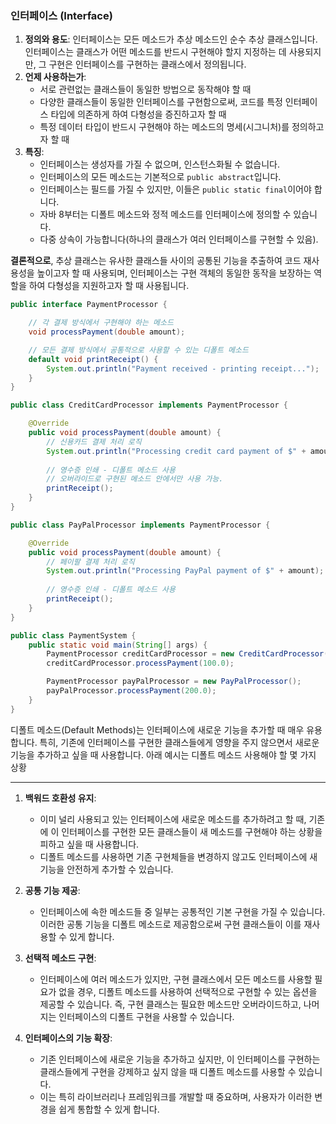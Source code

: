 ### 인터페이스 (Interface)

1. **정의와 용도**: 인터페이스는 모든 메소드가 추상 메소드인 순수 추상 클래스입니다. 인터페이스는 클래스가 어떤 메소드를 반드시 구현해야 할지 지정하는 데 사용되지만, 그 구현은 인터페이스를 구현하는 클래스에서 정의됩니다.
2. **언제 사용하는가**:
    - 서로 관련없는 클래스들이 동일한 방법으로 동작해야 할 때
    - 다양한 클래스들이 동일한 인터페이스를 구현함으로써, 코드를 특정 인터페이스 타입에 의존하게 하여 다형성을 증진하고자 할 때
    - 특정 데이터 타입이 반드시 구현해야 하는 메소드의 명세(시그니처)를 정의하고자 할 때
3. **특징**:
    - 인터페이스는 생성자를 가질 수 없으며, 인스턴스화될 수 없습니다.
    - 인터페이스의 모든 메소드는 기본적으로 `public abstract`입니다.
    - 인터페이스는 필드를 가질 수 있지만, 이들은 `public static final`이어야 합니다.
    - 자바 8부터는 디폴트 메소드와 정적 메소드를 인터페이스에 정의할 수 있습니다.
    - 다중 상속이 가능합니다(하나의 클래스가 여러 인터페이스를 구현할 수 있음).

**결론적으로**, 추상 클래스는 유사한 클래스들 사이의 공통된 기능을 추출하여 코드 재사용성을 높이고자 할 때 사용되며, 인터페이스는 구현 객체의 동일한 동작을 보장하는 역할을 하여 다형성을 지원하고자 할 때 사용됩니다.


```java
public interface PaymentProcessor {

    // 각 결제 방식에서 구현해야 하는 메소드
    void processPayment(double amount);

    // 모든 결제 방식에서 공통적으로 사용할 수 있는 디폴트 메소드
    default void printReceipt() {
        System.out.println("Payment received - printing receipt...");
    }
}
```

```java
public class CreditCardProcessor implements PaymentProcessor {

    @Override
    public void processPayment(double amount) {
        // 신용카드 결제 처리 로직
        System.out.println("Processing credit card payment of $" + amount);
        
        // 영수증 인쇄 - 디폴트 메소드 사용
        // 오버라이드로 구현된 메소드 안에서만 사용 가능.
        printReceipt();
    }
}
```

```java
public class PayPalProcessor implements PaymentProcessor {

    @Override
    public void processPayment(double amount) {
        // 페이팔 결제 처리 로직
        System.out.println("Processing PayPal payment of $" + amount);
        
        // 영수증 인쇄 - 디폴트 메소드 사용
        printReceipt();
    }
}
```

```java
public class PaymentSystem {
    public static void main(String[] args) {
        PaymentProcessor creditCardProcessor = new CreditCardProcessor();
        creditCardProcessor.processPayment(100.0);

        PaymentProcessor payPalProcessor = new PayPalProcessor();
        payPalProcessor.processPayment(200.0);
    }
}
```

  
디폴트 메소드(Default Methods)는 인터페이스에 새로운 기능을 추가할 때 매우 유용합니다. 특히, 기존에 인터페이스를 구현한 클래스들에게 영향을 주지 않으면서 새로운 기능을 추가하고 싶을 때 사용합니다. 
아래 예시는 디폴트 메소드 사용해야 할 몇 가지 상황
___
1. **백워드 호환성 유지**:
    
    - 이미 널리 사용되고 있는 인터페이스에 새로운 메소드를 추가하려고 할 때, 기존에 이 인터페이스를 구현한 모든 클래스들이 새 메소드를 구현해야 하는 상황을 피하고 싶을 때 사용합니다.
    - 디폴트 메소드를 사용하면 기존 구현체들을 변경하지 않고도 인터페이스에 새 기능을 안전하게 추가할 수 있습니다.
2. **공통 기능 제공**:
    
    - 인터페이스에 속한 메소드들 중 일부는 공통적인 기본 구현을 가질 수 있습니다. 이러한 공통 기능을 디폴트 메소드로 제공함으로써 구현 클래스들이 이를 재사용할 수 있게 합니다.
3. **선택적 메소드 구현**:
    
    - 인터페이스에 여러 메소드가 있지만, 구현 클래스에서 모든 메소드를 사용할 필요가 없을 경우, 디폴트 메소드를 사용하여 선택적으로 구현할 수 있는 옵션을 제공할 수 있습니다. 즉, 구현 클래스는 필요한 메소드만 오버라이드하고, 나머지는 인터페이스의 디폴트 구현을 사용할 수 있습니다.
4. **인터페이스의 기능 확장**:
    
    - 기존 인터페이스에 새로운 기능을 추가하고 싶지만, 이 인터페이스를 구현하는 클래스들에게 구현을 강제하고 싶지 않을 때 디폴트 메소드를 사용할 수 있습니다.
    - 이는 특히 라이브러리나 프레임워크를 개발할 때 중요하며, 사용자가 이러한 변경을 쉽게 통합할 수 있게 합니다.